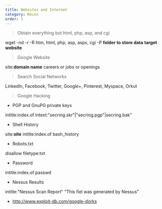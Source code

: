 ```yaml
---
title: Websites and Internet 
category: Recon
order: 1
---
```


>Obtain everything but html, php, asp, and cgi
	

wget -nd -r -R htm, html, php, asp, aspx, cgi -P **folder to store data** **target website**

>Google Website	


site:**domain name** careers or jobs or openings

> Search Social Networks


LinkedIn, Facebook, Twitter, Google+, Pinterest, Myspace, Orkut

>Google Hacking


* PGP and GnuPG private keys

intitle:index.of intext:"secring.skr"|"secring.pgp"|secring.bak"


* Shell History

site:**site** intitle:index.of bash_history


* Robots.txt

disallow filetype:txt

* Password	

intitle:index.of passwd

* Nessus Results

intitle:"Nessus Scan Report" "This fiel was generated by Nessus"

* http://www.exploit-db.com/google-dorks
